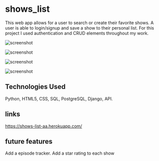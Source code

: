 # shows_list
This web app allows for a user to search or create their favorite shows. A user is able to login/signup and save a show to their personal list. For this project I used authentication and CRUD elements throughout my work.

![screenshot](https://i.imgur.com/oIBVg00.png)

![screenshot](https://i.imgur.com/YQmK2rn.png)

![screenshot](https://i.imgur.com/RGDwvbW.png)

![screenshot](https://i.imgur.com/7y42igg.png)

## Technologies Used

 Python, HTML5, CSS, SQL, PostgreSQL, Django, API.
 
 ## links
 
 https://shows-list-aa.herokuapp.com/
 
 
## future features

Add a episode tracker.
Add a star rating to each show
